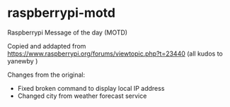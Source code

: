 # raspberrypi-motd

Raspberrypi Message of the day (MOTD)

Copied and addapted from https://www.raspberrypi.org/forums/viewtopic.php?t=23440 (all kudos to yanewby )

Changes from the original:
* Fixed broken command to display local IP address
* Changed city from weather forecast service
